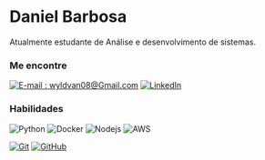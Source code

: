 # Daniel Barbosa

Atualmente estudante de Análise e desenvolvimento de sistemas.

### Me encontre

[![E-mail : wyldvan08@Gmail.com](https://img.shields.io/badge/-Email-000?style=for-the-badge&logo=microsoft-outlook&logoColor=E94D5F)](wyldvan08@gmail.com)
[![LinkedIn](https://img.shields.io/badge/-LinkedIn-000?style=for-the-badge&logo=linkedin&logoColor=30A3DC)](https://www.linkedin.com/in/wyldvan/)


### Habilidades

![Python](https://img.shields.io/badge/Python-000?style=for-the-badge&logo=python&logoColor=3776AB)
![Docker](https://img.shields.io/badge/Docker-000?style=for-the-badge&logo=docker&logoColor=%2496ED)
![Nodejs](https://img.shields.io/badge/Nodedotjs-000?style=for-the-badge&logo=nodedotjs&logoColor=339933)
![AWS](https://img.shields.io/badge/amazonaws-000?style=for-the-badge&logo=amazonaws&logoColor=232F3E)

[![Git](https://img.shields.io/badge/Git-000?style=for-the-badge&logo=git&logoColor=E94D5F)]()
[![GitHub](https://img.shields.io/badge/GitHub-000?style=for-the-badge&logo=github&logoColor=30A3DC)]()
